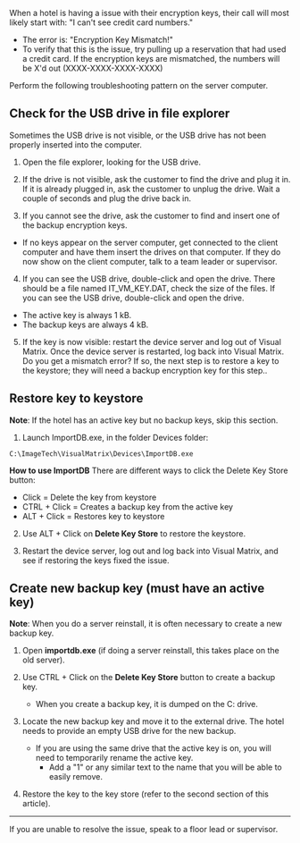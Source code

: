 When a hotel is having a issue with their encryption keys, their call will most likely start with: "I can't see credit card numbers."

* The error is: "Encryption Key Mismatch!"
* To verify that this is the issue, try pulling up a reservation that had used a credit card. If the encryption keys are mismatched, the numbers will be X'd out (XXXX-XXXX-XXXX-XXXX)

Perform the following troubleshooting pattern on the server computer.

## Check for the USB drive in file explorer

Sometimes the USB drive is not visible, or the USB drive has not been properly inserted into the computer.

1. Open the file explorer, looking for the USB drive.

2. If the drive is not visible, ask the customer to find the drive and plug it in. If it is already plugged in, ask the customer to unplug the drive. Wait a couple of seconds and plug the drive back in.

3. If you cannot see the drive, ask the customer to find and insert one of the backup encryption keys.

* If no keys appear on the server computer, get connected to the client computer and have them insert the drives on that computer. If they do now show on the client computer, talk to a team leader or supervisor.

4. If you can see the USB drive, double-click and open the drive. There should be a file named IT_VM_KEY.DAT, check the size of the files. If you can see the USB drive, double-click and open the drive.

* The active key is always 1 kB.
* The backup keys are always 4 kB.

5. If the key is now visible: restart the device server and log out of Visual Matrix. Once the device server is restarted, log back into Visual Matrix. Do you get a mismatch error? If so, the next step is to restore a key to the keystore; they will need a backup encryption key for this step..

## Restore key to keystore

**Note**: If the hotel has an active key but no backup keys, skip this section.

1. Launch ImportDB.exe, in the folder Devices folder:

`C:\ImageTech\VisualMatrix\Devices\ImportDB.exe`

**How to use ImportDB**
There are different ways to click the Delete Key Store button:
* Click = Delete the key from keystore
* CTRL + Click = Creates a backup key from the active key
* ALT + Click = Restores key to keystore

2. Use ALT + Click on **Delete Key Store** to restore the keystore.

3. Restart the device server, log out and log back into Visual Matrix, and see if restoring the keys fixed the issue.

## Create new backup key (must have an active key)

**Note**: When you do a server reinstall, it is often necessary to create a new backup key.

1. Open **importdb.exe** (if doing a server reinstall, this takes place on the old server).

2. Use CTRL + Click on the **Delete Key Store** button to create a backup key.

   * When you create a backup key, it is dumped on the C: drive. 

3. Locate the new backup key and move it to the external drive. The hotel needs to provide an empty USB drive for the new backup.

   * If you are using the same drive that the active key is on, you will need to temporarily rename the active key.
      * Add a "1" or any similar text to the name that you will be able to easily remove.

4. Restore the key to the key store (refer to the second section of this article).

<hr>

If you are unable to resolve the issue, speak to a floor lead or supervisor.
